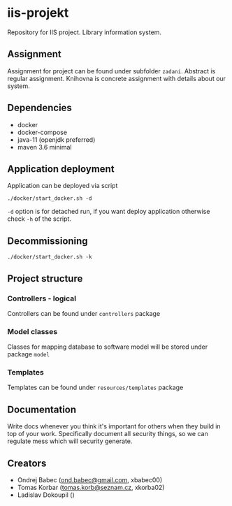# iis-projekt

Repository for IIS project. Library information system.

## Assignment

Assignment for project can be found under subfolder `zadani`. Abstract is regular assignment. Knihovna is concrete
assignment with details about our system.

## Dependencies
* docker
* docker-compose
* java-11 (openjdk preferred)
* maven 3.6 minimal

## Application deployment
Application can be deployed via script
```
./docker/start_docker.sh -d
```
`-d` option is for detached run, if you want deploy application otherwise check `-h` of the script.

## Decommissioning
```
./docker/start_docker.sh -k
```

## Project structure
### Controllers - logical 
Controllers can be found under `controllers` package
### Model classes
Classes for mapping database to software model will be stored under package `model`
### Templates
Templates can be found under `resources/templates` package

## Documentation
Write docs whenever you think it's important for others when they build in top of your work. Specifically document
all security things, so we can regulate mess which will security generate.

## Creators

- Ondrej Babec (ond.babec@gmail.com, xbabec00)
- Tomas Korbar (tomas.korb@seznam.cz, xkorba02)
- Ladislav Dokoupil ()
